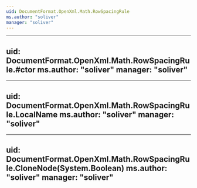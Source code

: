 ```yaml
---
uid: DocumentFormat.OpenXml.Math.RowSpacingRule
ms.author: "soliver"
manager: "soliver"
---
```


---
uid: DocumentFormat.OpenXml.Math.RowSpacingRule.#ctor
ms.author: "soliver"
manager: "soliver"
---

---
uid: DocumentFormat.OpenXml.Math.RowSpacingRule.LocalName
ms.author: "soliver"
manager: "soliver"
---

---
uid: DocumentFormat.OpenXml.Math.RowSpacingRule.CloneNode(System.Boolean)
ms.author: "soliver"
manager: "soliver"
---

